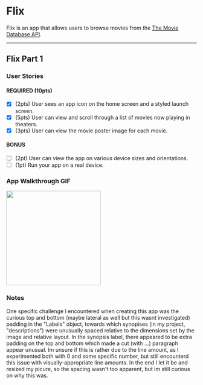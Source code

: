 # Flix

Flix is an app that allows users to browse movies from the [The Movie Database API](http://docs.themoviedb.apiary.io/#).

---

## Flix Part 1

### User Stories
#### REQUIRED (10pts)
- [x] (2pts) User sees an app icon on the home screen and a styled launch screen.
- [x] (5pts) User can view and scroll through a list of movies now playing in theaters.
- [x] (3pts) User can view the movie poster image for each movie.

#### BONUS
- [ ] (2pt) User can view the app on various device sizes and orientations.
- [ ] (1pt) Run your app on a real device.

### App Walkthrough GIF
<img src="YOUR_GIF_URL_HERE" width=250><br>

### Notes
One specific challenge I encountered when creating this app was the curious top and bottom (maybe lateral as well but this wasnt investigated) padding in the "Labels" object, towards which synopises (in my project, "descriptions") were unusually spaced relative to the dimensions set by the image and relative layout. In the synopsis label, there appeared to be extra padding on the top and bottom which made a cut (with ...) paragraph appear unusual. Im unsure if this is rather due to the line amount, as I experimented both with 0 and some specific number, but still encounterd this issue with visually-appropriate line amounts. In the end I let it be and resized my picure, so the spacing wasn't too apparent, but im still curious on why this was.
